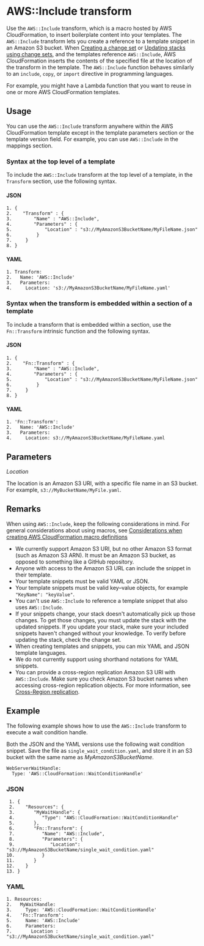 # AWS::Include transform<a name="create-reusable-transform-function-snippets-and-add-to-your-template-with-aws-include-transform"></a>

Use the `AWS::Include` transform, which is a macro hosted by AWS CloudFormation, to insert boilerplate content into your templates\. The `AWS::Include` transform lets you create a reference to a template snippet in an Amazon S3 bucket\. When [Creating a change set](using-cfn-updating-stacks-changesets-create.md) or [Updating stacks using change sets](using-cfn-updating-stacks-changesets.md), and the templates reference `AWS::Include`, AWS CloudFormation inserts the contents of the specified file at the location of the transform in the template\. The `AWS::Include` function behaves similarly to an `include`, `copy`, or `import` directive in programming languages\.

For example, you might have a Lambda function that you want to reuse in one or more AWS CloudFormation templates\. 

## Usage<a name="aws-include-transform-usage"></a>

You can use the `AWS::Include` transform anywhere within the AWS CloudFormation template except in the template parameters section or the template version field\. For example, you can use `AWS::Include` in the mappings section\. 

### Syntax at the top level of a template<a name="aws-include-syntax-top-level-overview"></a>

To include the `AWS::Include` transform at the top level of a template, in the `Transform` section, use the following syntax\.

#### JSON<a name="aws-include-syntax-top-level.json"></a>

```
1. {
2.    "Transform" : {
3.        "Name" : "AWS::Include",
4.        "Parameters" : {
5.            "Location" : "s3://MyAmazonS3BucketName/MyFileName.json"
6.         }
7.     }
8. }
```

#### YAML<a name="aws-include-syntax-top-level.yaml"></a>

```
1. Transform:
2.   Name: 'AWS::Include'
3.   Parameters:
4.     Location: 's3://MyAmazonS3BucketName/MyFileName.yaml'
```

### Syntax when the transform is embedded within a section of a template<a name="aws-include-syntax-embedded-within-section-overview"></a>

To include a transform that is embedded within a section, use the ``Fn::Transform`` intrinsic function and the following syntax\.

#### JSON<a name="aws-include-syntax-within-section.json"></a>

```
1. {
2.    "Fn::Transform" : {
3.        "Name" : "AWS::Include",
4.        "Parameters" : {
5.            "Location" : "s3://MyAmazonS3BucketName/MyFileName.json"
6.         }
7.     }
8. }
```

#### YAML<a name="aws-include-syntax-embedded-within-section.yaml"></a>

```
1. 'Fn::Transform':
2.   Name: 'AWS::Include'
3.   Parameters:
4.     Location: s3://MyAmazonS3BucketName/MyFileName.yaml
```

## Parameters<a name="aws-include-transform-parameters"></a>

*Location*

The location is an Amazon S3 URI, with a specific file name in an S3 bucket\. For example, `s3://MyBucketName/MyFile.yaml`\.

## Remarks<a name="aws-include-transform-remarks"></a>

When using `AWS::Include`, keep the following considerations in mind\. For general considerations about using macros, see [Considerations when creating AWS CloudFormation macro definitions](template-macros.md#template-macros-considerations)
+ We currently support Amazon S3 URI, but no other Amazon S3 format \(such as Amazon S3 ARN\)\. It must be an Amazon S3 bucket, as opposed to something like a GitHub repository\.
+ Anyone with access to the Amazon S3 URL can include the snippet in their template\.
+ Your template snippets must be valid YAML or JSON\.
+ Your template snippets must be valid key–value objects, for example `"KeyName": "keyValue"`\.
+ You can't use `AWS::Include` to reference a template snippet that also uses `AWS::Include`\.
+ If your snippets change, your stack doesn't automatically pick up those changes\. To get those changes, you must update the stack with the updated snippets\. If you update your stack, make sure your included snippets haven't changed without your knowledge\. To verify before updating the stack, check the change set\.
+ When creating templates and snippets, you can mix YAML and JSON template languages\.
+ We do not currently support using shorthand notations for YAML snippets\.
+ You can provide a cross\-region replication Amazon S3 URI with `AWS::Include`\. Make sure you check Amazon S3 bucket names when accessing cross\-region replication objects\. For more information, see [Cross\-Region replication](http://docs.aws.amazon.com/AmazonS3/latest/dev/crr.html)\.

## Example<a name="aws-include-transform-examples"></a>

The following example shows how to use the `AWS::Include` transform to execute a wait condition handle\.

Both the JSON and the YAML versions use the following wait condition snippet\. Save the file as `single_wait_condition.yaml`, and store it in an S3 bucket with the same name as *MyAmazonS3BucketName*\.

```
WebServerWaitHandle:
  Type: 'AWS::CloudFormation::WaitConditionHandle'
```

### JSON<a name="aws-include-example.json"></a>

```
 1. {
 2.    "Resources": {
 3.       "MyWaitHandle": {
 4.          "Type": "AWS::CloudFormation::WaitConditionHandle"
 5.       },
 6.       "Fn::Transform": {
 7.          "Name": "AWS::Include",
 8.          "Parameters": {
 9.             "Location": "s3://MyAmazonS3BucketName/single_wait_condition.yaml"
10.          }
11.       }
12.    }
13. }
```

### YAML<a name="aws-include-example.yaml"></a>

```
1. Resources:
2.   MyWaitHandle:
3.     Type: 'AWS::CloudFormation::WaitConditionHandle'
4.   'Fn::Transform':
5.     Name: 'AWS::Include'
6.     Parameters:
7.       Location : "s3://MyAmazonS3BucketName/single_wait_condition.yaml"
```